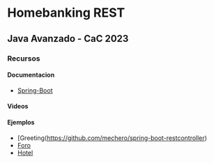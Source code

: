 # Homebanking REST

## Java Avanzado - CaC 2023

### Recursos

#### Documentacion

- [Spring-Boot](https://spring.io/guides/gs/spring-boot/)

#### Videos



#### Ejemplos

- [Greeting(https://github.com/mechero/spring-boot-restcontroller)
- [Foro](https://github.com/admred/challenge-one-foro-alura)
- [Hotel](https://github.com/khoubyari/spring-boot-rest-example)
